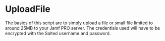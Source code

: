 # UploadFile

The basics of this script are to simply upload a file or small file limited to around 25MB to your Jamf PRO server. The credentials used will have to be encrypted with the Salted username and password.
